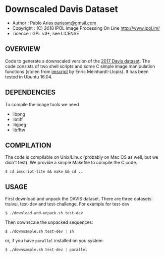 Downscaled Davis Dataset
========================

* Author    : Pablo Arias <pariasm@gmail.com>
* Copyright : (C) 2018 IPOL Image Processing On Line http://www.ipol.im/
* Licence   : GPL v3+, see LICENSE

OVERVIEW
--------

Code to generate a downscaled version of the 
[2017 Davis dataset](https://davischallenge.org/davis2017/code.html).
The code
consists of two shell scripts and some C simple image manipulation functions (stolen 
from [imscript](https://github.com/mnhrdt/imscript) by Enric Meinhardt-Llopis).
It has been tested in Ubuntu 16.04.


DEPENDENCIES
------------

To compile the image tools we need
- libpng
- libtiff
- libjpeg
- libfftw

COMPILATION
-----------

The code is compilable on Unix/Linux (probably on Mac OS as well, but we didn't test). 
We provide a simple Makefile to compile the C code.
```
$ cd imscript-lite && make && cd ..
```

USAGE
-----

First download and unpack the DAVIS dataset. There are three datasets: traival, test-dev and test-challenge.
For example for test-dev

```$ ./download-and-unpack.sh test-dev```

Then downscale the unpacked sequences:

```
$ ./downsample.sh test-dev | sh
```
or, if you have `parallel` installed on you system:
```
$ ./downsample.sh test-dev | parallel
```

